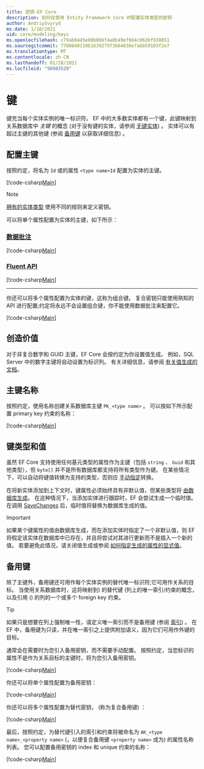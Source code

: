 ```yaml
---
title: 密钥-EF Core
description: 如何在使用 Entity Framework Core 时配置实体类型的密钥
author: AndriySvyryd
ms.date: 1/10/2021
uid: core/modeling/keys
ms.openlocfilehash: c79ab0445e80b0b6f4a8b49ef0d4c063bf938851
ms.sourcegitcommit: 7700840119b1639275f3b64836e7abb59103f2e7
ms.translationtype: MT
ms.contentlocale: zh-CN
ms.lasthandoff: 01/28/2021
ms.locfileid: "98983528"
---
```

# <a name="keys"></a>键

键充当每个实体实例的唯一标识符。 EF 中的大多数实体都有一个键，此键映射到关系数据库中 *主键* 的概念 (对于没有键的实体，请参阅 [无键实体](xref:core/modeling/keyless-entity-types)) 。 实体可以有超过主键的其他键 (参阅 [备用键](#alternate-keys) 以获取详细信息) 。

## <a name="configuring-a-primary-key"></a>配置主键

按照约定，将名为 `Id` 或的属性 `<type name>Id` 配置为实体的主键。

[!code-csharp[Main](../../../samples/core/Modeling/Conventions/KeyId.cs?name=KeyId&highlight=3,11)]

> [!NOTE]
> [拥有的实体类型](xref:core/modeling/owned-entities) 使用不同的规则来定义密钥。

可以将单个属性配置为实体的主键，如下所示：

### <a name="data-annotations"></a>[数据批注](#tab/data-annotations)

[!code-csharp[Main](../../../samples/core/Modeling/DataAnnotations/KeySingle.cs?name=KeySingle&highlight=3)]

### <a name="fluent-api"></a>[Fluent API](#tab/fluent-api)

[!code-csharp[Main](../../../samples/core/Modeling/FluentAPI/KeySingle.cs?name=KeySingle&highlight=4)]

***

你还可以将多个属性配置为实体的键，这称为组合键。 复合密钥只能使用熟知的 API 进行配置;约定将永远不会设置组合键，你不能使用数据批注来配置它。

[!code-csharp[Main](../../../samples/core/Modeling/FluentAPI/KeyComposite.cs?name=KeyComposite&highlight=4)]

## <a name="value-generation"></a>创造价值

对于非复合数字和 GUID 主键，EF Core 会按约定为你设置值生成。 例如，SQL Server 中的数字主键将自动设置为标识列。 有关详细信息，请参阅 [有关值生成的文档](xref:core/modeling/generated-properties)。

## <a name="primary-key-name"></a>主键名称

按照约定，使用名称创建关系数据库主键 `PK_<type name>` 。 可以按如下所示配置 primary key 约束的名称：

[!code-csharp[Main](../../../samples/core/Modeling/FluentAPI/KeyName.cs?name=KeyName&highlight=5)]

## <a name="key-types-and-values"></a>键类型和值

虽然 EF Core 支持使用任何基元类型的属性作为主键（包括 `string` 、 `Guid` 和其他类型），但 `byte[]` 并不是所有数据库都支持将所有类型作为键。 在某些情况下，可以自动将键值转换为支持的类型，否则应 [手动指定](xref:core/modeling/value-conversions)转换。

在将新实体添加到上下文时，键属性必须始终具有非默认值，但某些类型将 [由数据库生成](xref:core/modeling/generated-properties)。 在这种情况下，当添加实体进行跟踪时，EF 会尝试生成一个临时值。 在调用 [SaveChanges](/dotnet/api/Microsoft.EntityFrameworkCore.DbContext.SaveChanges) 后，临时值将替换为数据库生成的值。

> [!Important]
> 如果某个键属性的值由数据库生成，而在添加实体时指定了一个非默认值，则 EF 将假定该实体在数据库中已存在，并且将尝试对其进行更新而不是插入一个新的值。 若要避免此情况，请关闭值生成或参阅 [如何指定生成的属性的显式值](xref:core/modeling/generated-properties#overriding-value-generation)。

## <a name="alternate-keys"></a>备用键

除了主键外，备用键还可用作每个实体实例的替代唯一标识符;它可用作关系的目标。 当使用关系数据库时，这将映射到) 的替代键 (列上的唯一索引/约束的概念，以及引用 () 的列的一个或多个 foreign key 约束。

> [!TIP]
> 如果只是想要在列上强制唯一性，请定义唯一索引而不是备用键 (参阅 [索引](xref:core/modeling/indexes)) 。 在 EF 中，备用键为只读，并在唯一索引之上提供附加语义，因为它们可用作外键的目标。

通常会在需要时为您引入备用密钥，而不需要手动配置。 按照约定，当您标识的属性不是作为关系目标的主键时，将为您引入备用密钥。

[!code-csharp[Main](../../../samples/core/Modeling/Conventions/AlternateKey.cs?name=AlternateKey&highlight=12)]

你还可以将单个属性配置为备用密钥：

[!code-csharp[Main](../../../samples/core/Modeling/FluentAPI/AlternateKeySingle.cs?name=AlternateKeySingle&highlight=4)]

你还可以将多个属性配置为替代密钥， (称为复合备用键) ：

[!code-csharp[Main](../../../samples/core/Modeling/FluentAPI/AlternateKeyComposite.cs?name=AlternateKeyComposite&highlight=4)]

最后，按照约定，为替代键引入的索引和约束将被命名为 `AK_<type name>_<property name>` (，以便复合备用键 `<property name>` 成为) 的属性名称列表。 您可以配置备用密钥的 index 和 unique 约束的名称：

[!code-csharp[Main](../../../samples/core/Modeling/FluentAPI/AlternateKeyName.cs?name=AlternateKeyName&highlight=5)]
